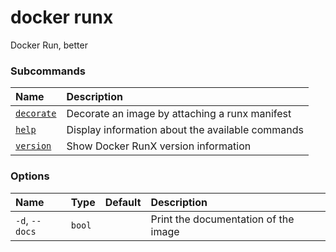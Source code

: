 # docker runx

<!---MARKER_GEN_START-->
Docker Run, better

### Subcommands

| Name                           | Description                                      |
|:-------------------------------|:-------------------------------------------------|
| [`decorate`](runx_decorate.md) | Decorate an image by attaching a runx manifest   |
| [`help`](runx_help.md)         | Display information about the available commands |
| [`version`](runx_version.md)   | Show Docker RunX version information             |


### Options

| Name           | Type   | Default | Description                          |
|:---------------|:-------|:--------|:-------------------------------------|
| `-d`, `--docs` | `bool` |         | Print the documentation of the image |


<!---MARKER_GEN_END-->

